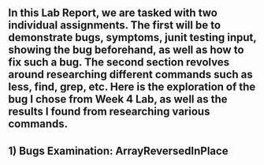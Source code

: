 ## **In this Lab Report, we are tasked with two individual assignments. The first will be to demonstrate bugs, symptoms, junit testing input, showing the bug beforehand, as well as how to fix such a bug. The second section revolves around researching different commands such as less, find, grep, etc. Here is the exploration of the bug I chose from Week 4 Lab, as well as the results I found from researching various commands.**

## **1) Bugs Examination: ArrayReversedInPlace**
